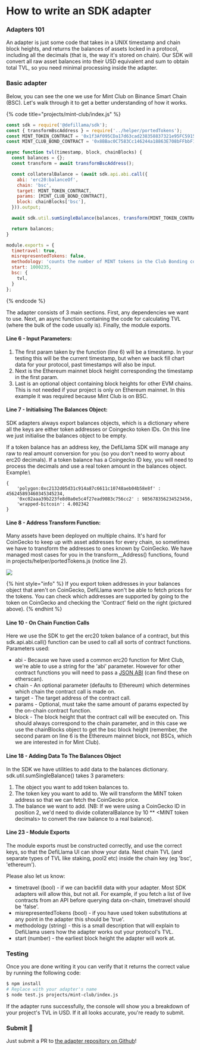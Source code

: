 # How to write an SDK adapter

### Adapters 101

An adapter is just some code that takes in a UNIX timestamp and chain block heights, and returns the balances of assets locked in a protocol, including all the decimals (that is, the way it's stored on chain). Our SDK will convert all raw asset balances into their USD equivalent and sum to obtain total TVL, so you need minimal processing inside the adapter.

### Basic adapter

Below, you can see the one we use for Mint Club on Binance Smart Chain (BSC). Let's walk through it to get a better understanding of how it works.

{% code title="projects/mint-club/index.js" %}
```javascript
const sdk = require('@defillama/sdk');
const { transformBscAddress } = require('../helper/portedTokens');
const MINT_TOKEN_CONTRACT = '0x1f3Af095CDa17d63cad238358837321e95FC5915';
const MINT_CLUB_BOND_CONTRACT = '0x8BBac0C7583Cc146244a18863E708bFFbbF19975';

async function tvl(timestamp, block, chainBlocks) {
  const balances = {};
  const transform = await transformBscAddress();

  const collateralBalance = (await sdk.api.abi.call({
    abi: 'erc20:balanceOf',
    chain: 'bsc',
    target: MINT_TOKEN_CONTRACT,
    params: [MINT_CLUB_BOND_CONTRACT],
    block: chainBlocks['bsc'],
  })).output;

  await sdk.util.sumSingleBalance(balances, transform(MINT_TOKEN_CONTRACT), collateralBalance)

  return balances;
}

module.exports = {
  timetravel: true,
  misrepresentedTokens: false,
  methodology: 'counts the number of MINT tokens in the Club Bonding contract.',
  start: 1000235,
  bsc: {
    tvl,
  }
}; 
```
{% endcode %}

The adapter consists of 3 main sections. First, any dependencies we want to use. Next, an async function containing the code for calculating TVL (where the bulk of the code usually is). Finally, the module exports.

#### Line 6 - Input Parameters:

1. The first param taken by the function (line 6) will be a timestamp. In your testing this will be the current timestamp, but when we back fill chart data for your protocol, past timestamps will also be input.&#x20;
2. Next is the Ethereum mainnet block height corresponding the timestamp in the first param.
3. Last is an optional object containing block heights for other EVM chains. This is not needed if your project is only on Ethereum mainnet. In this example it was required because Mint Club is on BSC. &#x20;

#### Line 7 - Initialising The Balances Object:

SDK adapters always export balances objects, which is a dictionary where all the keys are either token addresses or Coingecko token IDs. On this line we just initialise the balances object to be empty.

If a token balance has an address key, the DefiLlama SDK will manage any raw to real amount conversion for you (so you don't need to worry about erc20 decimals). If a token balance has a Coingecko ID key, you will need to process the decimals and use a real token amount in the balances object. Example:\


```
{ 
    'polygon:0xc2132d05d31c914a87c6611c10748aeb04b58e8f' : 456245893460345345234,
    '0xc02aaa39b223fe8d0a0e5c4f27ead9083c756cc2' : 985678356234523456,
    'wrapped-bitcoin': 4.002342
}
```

#### Line 8 - Address Transform Function:

Many assets have been deployed on multiple chains. It's hard for CoinGecko to keep up with asset addresses for every chain, so sometimes we have to transform the addresses to ones known by CoinGecko. We have managed most cases for you in the transform\_\_Address() functions, found in projects/helper/portedTokens.js (notice line 2).

![](<../.gitbook/assets/Screenshot 2022-02-08 at 16.11.38.png>)

{% hint style="info" %}
If you export token addresses in your balances object that aren't on CoinGecko, DefiLlama won't be able to fetch prices for the tokens. You can check which addresses are supported by going to the token on CoinGecko and checking the  'Contract' field on the right (pictured above).
{% endhint %}

#### Line 10 - On Chain Function Calls

Here we use the SDK to get the erc20 token balance of a contract, but this sdk.api.abi.call() function can be used to call all sorts of contract functions. Parameters used:

* abi - Because we have used a common erc20 function for Mint Club, we're able to use a string for the 'abi' parameter. However for other contract functions you will need to pass a [JSON ABI](https://www.quicknode.com/guides/solidity/what-is-an-abi) (can find these on etherscan).
* chain - An optional parameter (defaults to Ethereum) which determines which chain the contract call is made on.
* target - The target address of the contract call.
* params - Optional, must take the same amount of params expected by the on-chain contract function.
* block - The block height that the contract call will be executed on. This should always correspond to the chain parameter, and in this case we use the chainBlocks object to get the bsc block height (remember, the second param on line 6 is the Ethereum mainnet block, not BSCs, which we are interested in for Mint Club).

#### Line 18 - Adding Data To The Balances Object

In the SDK we have utilities to add data to the balances dictionary. sdk.util.sumSingleBalance() takes 3 parameters:

1. The object you want to add token balances to.
2. The token key you want to add to. We will transform the MINT token address so that we can fetch the CoinGecko price.
3. The balance we want to add. (NB: If we were using a CoinGecko ID in position 2, we'd need to divide collateralBalance by 10 \*\* \<MINT token decimals> to convert the raw balance to a real balance).

#### Line 23 - Module Exports

The module exports must be constructed correctly, and use the correct keys, so that the DefiLlama UI can show your data. Nest chain TVL (and separate types of TVL like staking, pool2 etc) inside the chain key (eg 'bsc', 'ethereum').&#x20;

Please also let us know:

* timetravel (bool) - if we can backfill data with your adapter. Most SDK adapters will allow this, but not all. For example, if you fetch a list of live contracts from an API before querying data on-chain, timetravel should be 'false'.
* misrepresentedTokens (bool) - if you have used token substitutions at any point in the adapter this should be 'true'.
* methodology (string) - this is a small description that will explain to DefiLlama users how the adapter works out your protocol's TVL.
* start (number) - the earliest block height the adapter will work at.

### Testing

Once you are done writing it you can verify that it returns the correct value by running the following code:

```bash
$ npm install
# Replace with your adapter's name
$ node test.js projects/mint-club/index.js 
```

If the adapter runs successfully, the console will show you a breakdown of your project's TVL in USD. If it all looks accurate, you're ready to submit.

### Submit 🎉

Just submit a PR to [the adapter repository on Github](https://github.com/DefiLlama/DefiLlama-Adapters)!&#x20;
